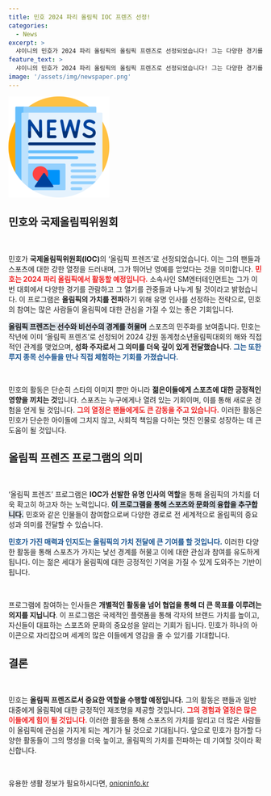 ```yaml
---
title: 민호 2024 파리 올림픽 IOC 프렌즈 선정!
categories:
  - News
excerpt: >
  샤이니의 민호가 2024 파리 올림픽의 올림픽 프렌즈로 선정되었습니다! 그는 다양한 경기를 관람하며 현장의 열기를 전파할 예정인데, 그의 활약을 놓치지 마세요!
feature_text: >
  샤이니의 민호가 2024 파리 올림픽의 올림픽 프렌즈로 선정되었습니다! 그는 다양한 경기를 관람하며 현장의 열기를 전파할 예정인데, 그의 활약을 놓치지 마세요!
image: '/assets/img/newspaper.png'
---
```


<p><img src="/assets/img/newspaper.png" alt="kimp 속보" /></p>

<h2 data-ke-size="size26">민호와 국제올림픽위원회</h2>

<p data-ke-size="size16">&nbsp;</p>

<p>민호가 <strong>국제올림픽위원회(IOC)</strong>의 ‘올림픽 프렌즈’로 선정되었습니다. 이는 그의 팬들과 스포츠에 대한 강한 열정을 드러내며, 그가 뛰어난 영예를 얻었다는 것을 의미합니다. <b><span style="color: #ee2323;">민호는 2024 파리 올림픽에서 활동할 예정입니다.</span></b> 소속사인 SM엔터테인먼트는 그가 이번 대회에서 다양한 경기를 관람하고 그 열기를 관중들과 나누게 될 것이라고 밝혔습니다. 이 프로그램은 <strong>올림픽의 가치를 전파</strong>하기 위해 유명 인사를 선정하는 전략으로, 민호의 참여는 많은 사람들이 올림픽에 대한 관심을 가질 수 있는 좋은 기회입니다.</p>

<p><b><span style="background-color: #21538527;">올림픽 프렌즈는 선수와 비선수의 경계를 허물며</span></b> 스포츠의 민주화를 보여줍니다. 민호는 작년에 이미 ‘올림픽 프렌즈’로 선정되어 2024 강원 동계청소년올림픽대회의 해와 직접적인 관계를 맺었으며, <strong>성화 주자로서 그 의미를 더욱 깊이 있게 전달했습니다</strong>. <b><span style="color: #1a5490;">그는 또한 루지 종목 선수들을 만나 직접 체험하는 기회를 가졌습니다.</span></b></p>

<p data-ke-size="size16">&nbsp;</p>

<p>민호의 활동은 단순히 스타의 이미지 뿐만 아니라 <strong>젊은이들에게 스포츠에 대한 긍정적인 영향을 끼치는 것</strong>입니다. 스포츠는 누구에게나 열려 있는 기회이며, 이를 통해 새로운 경험을 얻게 될 것입니다. <b><span style="color: #ee2323;">그의 열정은 팬들에게도 큰 감동을 주고 있습니다.</span></b> 이러한 활동은 민호가 단순한 아이돌에 그치지 않고, 사회적 책임을 다하는 멋진 인물로 성장하는 데 큰 도움이 될 것입니다.</p>

<h2 data-ke-size="size26">올림픽 프렌즈 프로그램의 의미</h2>

<p data-ke-size="size16">&nbsp;</p>

<p>‘올림픽 프렌즈’ 프로그램은 <strong>IOC가 선발한 유명 인사의 역할</strong>을 통해 올림픽의 가치를 더욱 확고히 하고자 하는 노력입니다. <b><span style="background-color: #21538527;">이 프로그램을 통해 스포츠와 문화의 융합을 추구합니다.</span></b> 민호와 같은 인물들이 참여함으로써 다양한 경로로 전 세계적으로 올림픽의 중요성과 의미를 전달할 수 있습니다. </p>

<p><b><span style="color: #1a5490;">민호가 가진 매력과 인지도는 올림픽의 가치 전달에 큰 기여를 할 것입니다.</span></b> 이러한 다양한 활동을 통해 스포츠가 가지는 낯선 경계를 허물고 이에 대한 관심과 참여를 유도하게 됩니다. 이는 젊은 세대가 올림픽에 대한 긍정적인 기억을 가질 수 있게 도와주는 기반이 됩니다.</p>

<p data-ke-size="size16">&nbsp;</p>

<p>프로그램에 참여하는 인사들은 <strong>개별적인 활동을 넘어 협업을 통해 더 큰 목표를 이루려는 의지를 지닙니다</strong>. 이 프로그램은 국제적인 플랫폼을 통해 각자의 브랜드 가치를 높이고, 자신들이 대표하는 스포츠와 문화의 중요성을 알리는 기회가 됩니다. 민호가 하나의 아이콘으로 자리잡으며 세계의 많은 이들에게 영감을 줄 수 있기를 기대합니다.</p>

<h2 data-ke-size="size26">결론</h2>

<p data-ke-size="size16">&nbsp;</p>

<p>민호는 <strong>올림픽 프렌즈로서 중요한 역할을 수행할 예정입니다.</strong> 그의 활동은 팬들과 일반 대중에게 올림픽에 대한 긍정적인 재조명을 제공할 것입니다. <b><span style="color: #ee2323;">그의 경험과 열정은 많은 이들에게 힘이 될 것입니다.</span></b> 이러한 활동을 통해 스포츠의 가치를 알리고 더 많은 사람들이 올림픽에 관심을 가지게 되는 계기가 될 것으로 기대됩니다. 앞으로 민호가 참가할 다양한 활동들이 그의 명성을 더욱 높이고, 올림픽의 가치를 전파하는 데 기여할 것이라 확신합니다.</p>

<p data-ke-size="size16">&nbsp;</p>
유용한 생활 정보가 필요하시다면, <a href="https://onioninfo.kr" rel="dofollow">onioninfo.kr</a>


